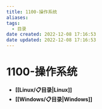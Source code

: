 ```yaml
---
title: 1100-操作系统
aliases:
tags:
  - 目录
date created: 2022-12-08 17:16:53
date updated: 2022-12-08 17:16:53
---
```


# 1100-操作系统

- **[[Linux/📋目录|Linux]]**
- **[[Windows/📋目录|Windows]]**
